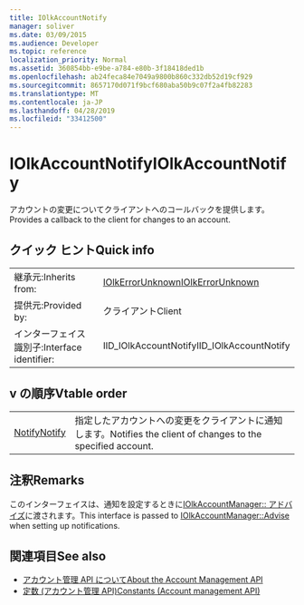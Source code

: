 ```yaml
---
title: IOlkAccountNotify
manager: soliver
ms.date: 03/09/2015
ms.audience: Developer
ms.topic: reference
localization_priority: Normal
ms.assetid: 360854bb-e9be-a784-e80b-3f18418ded1b
ms.openlocfilehash: ab24feca84e7049a9800b860c332db52d19cf929
ms.sourcegitcommit: 8657170d071f9bcf680aba50b9c07f2a4fb82283
ms.translationtype: MT
ms.contentlocale: ja-JP
ms.lasthandoff: 04/28/2019
ms.locfileid: "33412500"
---
```

# <a name="iolkaccountnotify"></a><span data-ttu-id="9f673-102">IOlkAccountNotify</span><span class="sxs-lookup"><span data-stu-id="9f673-102">IOlkAccountNotify</span></span>

<span data-ttu-id="9f673-103">アカウントの変更についてクライアントへのコールバックを提供します。</span><span class="sxs-lookup"><span data-stu-id="9f673-103">Provides a callback to the client for changes to an account.</span></span>
  
## <a name="quick-info"></a><span data-ttu-id="9f673-104">クイック ヒント</span><span class="sxs-lookup"><span data-stu-id="9f673-104">Quick info</span></span>

|||
|:-----|:-----|
|<span data-ttu-id="9f673-105">継承元:</span><span class="sxs-lookup"><span data-stu-id="9f673-105">Inherits from:</span></span>  <br/> |[<span data-ttu-id="9f673-106">IOlkErrorUnknown</span><span class="sxs-lookup"><span data-stu-id="9f673-106">IOlkErrorUnknown</span></span>](iolkerrorunknown.md) <br/> |
|<span data-ttu-id="9f673-107">提供元:</span><span class="sxs-lookup"><span data-stu-id="9f673-107">Provided by:</span></span>  <br/> | <span data-ttu-id="9f673-108">クライアント</span><span class="sxs-lookup"><span data-stu-id="9f673-108">Client</span></span>  <br/> |
|<span data-ttu-id="9f673-109">インターフェイス識別子:</span><span class="sxs-lookup"><span data-stu-id="9f673-109">Interface identifier:</span></span>  <br/> |<span data-ttu-id="9f673-110">IID_IOlkAccountNotify</span><span class="sxs-lookup"><span data-stu-id="9f673-110">IID_IOlkAccountNotify</span></span>  <br/> |
   
## <a name="vtable-order"></a><span data-ttu-id="9f673-111">v の順序</span><span class="sxs-lookup"><span data-stu-id="9f673-111">Vtable order</span></span>

|||
|:-----|:-----|
|[<span data-ttu-id="9f673-112">Notify</span><span class="sxs-lookup"><span data-stu-id="9f673-112">Notify</span></span>](iolkaccountnotify-notify.md) <br/> |<span data-ttu-id="9f673-113">指定したアカウントへの変更をクライアントに通知します。</span><span class="sxs-lookup"><span data-stu-id="9f673-113">Notifies the client of changes to the specified account.</span></span>  <br/> |
   
## <a name="remarks"></a><span data-ttu-id="9f673-114">注釈</span><span class="sxs-lookup"><span data-stu-id="9f673-114">Remarks</span></span>

<span data-ttu-id="9f673-115">このインターフェイスは、通知を設定するときに[IOlkAccountManager:: アドバイズ](iolkaccountmanager-advise.md)に渡されます。</span><span class="sxs-lookup"><span data-stu-id="9f673-115">This interface is passed to [IOlkAccountManager::Advise](iolkaccountmanager-advise.md) when setting up notifications.</span></span> 
  
## <a name="see-also"></a><span data-ttu-id="9f673-116">関連項目</span><span class="sxs-lookup"><span data-stu-id="9f673-116">See also</span></span>

- [<span data-ttu-id="9f673-117">アカウント管理 API について</span><span class="sxs-lookup"><span data-stu-id="9f673-117">About the Account Management API</span></span>](about-the-account-management-api.md) 
- [<span data-ttu-id="9f673-118">定数 (アカウント管理 API)</span><span class="sxs-lookup"><span data-stu-id="9f673-118">Constants (Account management API)</span></span>](constants-account-management-api.md)

